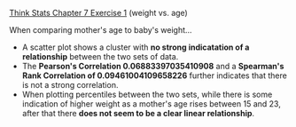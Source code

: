 [Think Stats Chapter 7 Exercise 1](http://greenteapress.com/thinkstats2/html/thinkstats2008.html#toc70) (weight vs. age)

When comparing mother's age to baby's weight...
- A scatter plot shows a cluster with **no strong indicatation of a relationship** between the two sets of data.
- The **Pearson's Correlation 0.06883397035410908** and a **Spearman's Rank Correlation of 0.09461004109658226** further indicates that there is not a strong correlation.
- When plotting percentiles between the two sets, while there is some indication of higher weight as a mother's age rises between 15 and 23, after that there **does not seem to be a clear linear relationship**.
